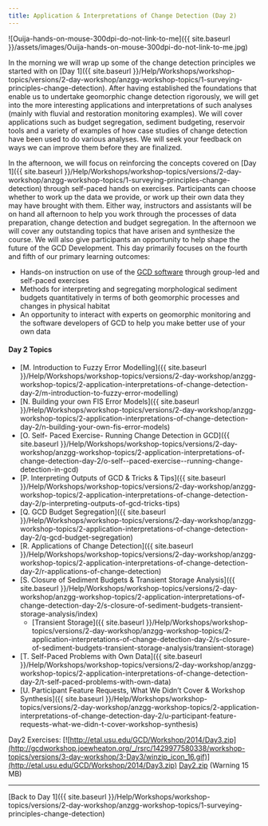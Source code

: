 ```yaml
---
title: Application & Interpretations of Change Detection (Day 2)
---
```


![Ouija-hands-on-mouse-300dpi-do-not-link-to-me]({{ site.baseurl }}/assets/images/Ouija-hands-on-mouse-300dpi-do-not-link-to-me.jpg)

In the morning we will wrap up some of the change detection principles we started with on [Day 1]({{ site.baseurl }}/Help/Workshops/workshop-topics/versions/2-day-workshop/anzgg-workshop-topics/1-surveying-principles-change-detection). After having established the foundations that enable us to undertake geomorphic change detection rigorously, we will get into the more interesting applications and interpretations of such analyses (mainly with fluvial and restoration monitoring examples). We will cover applications such as budget segregation, sediment budgeting, reservoir tools and a variety of examples of how case studies of change detection have been used to do various analyses. We will seek your feedback on ways we can improve them before they are finalized. 

In the afternoon, we will focus on reinforcing the concepts covered on [Day 1]({{ site.baseurl }}/Help/Workshops/workshop-topics/versions/2-day-workshop/anzgg-workshop-topics/1-surveying-principles-change-detection) through self-paced hands on exercises. Participants can choose whether to work up the data we provide, or work up their own data they may have brought with them. Either way, instructors and assistants will be on hand all afternoon to help you work through the processes of data preparation, change detection and budget segregation. In the afternoon we will cover any outstanding topics that have arisen and synthesize the course. We will also give participants an opportunity to help shape the future of the GCD Development. This day primarily focuses on the fourth and fifth of our primary learning outcomes:

- Hands-on instruction on use of the [GCD software](http://www.joewheaton.org/Home/research/software/GCD) through group-led and self-paced exercises
- Methods for interpreting and segregating morphological sediment budgets quantitatively in terms of both geomorphic processes and changes in physical habitat
- An opportunity to interact with experts on geomorphic monitoring and the software developers of GCD to help you make better use of your own data

#### Day 2 Topics

- [M. Introduction to Fuzzy Error Modelling]({{ site.baseurl }}/Help/Workshops/workshop-topics/versions/2-day-workshop/anzgg-workshop-topics/2-application-interpretations-of-change-detection-day-2/m-introduction-to-fuzzy-error-modelling)
- [N. Building your own FIS Error Models]({{ site.baseurl }}/Help/Workshops/workshop-topics/versions/2-day-workshop/anzgg-workshop-topics/2-application-interpretations-of-change-detection-day-2/n-building-your-own-fis-error-models)
- [O. Self- Paced Exercise- Running Change Detection in GCD]({{ site.baseurl }}/Help/Workshops/workshop-topics/versions/2-day-workshop/anzgg-workshop-topics/2-application-interpretations-of-change-detection-day-2/o-self--paced-exercise--running-change-detection-in-gcd)
- [P. Interpreting Outputs of GCD & Tricks & Tips]({{ site.baseurl }}/Help/Workshops/workshop-topics/versions/2-day-workshop/anzgg-workshop-topics/2-application-interpretations-of-change-detection-day-2/p-interpreting-outputs-of-gcd-tricks-tips)
- [Q. GCD Budget Segregation]({{ site.baseurl }}/Help/Workshops/workshop-topics/versions/2-day-workshop/anzgg-workshop-topics/2-application-interpretations-of-change-detection-day-2/q-gcd-budget-segregation)
- [R. Applications of Change Detection]({{ site.baseurl }}/Help/Workshops/workshop-topics/versions/2-day-workshop/anzgg-workshop-topics/2-application-interpretations-of-change-detection-day-2/r-applications-of-change-detection)
- [S. Closure of Sediment Budgets & Transient Storage Analysis]({{ site.baseurl }}/Help/Workshops/workshop-topics/versions/2-day-workshop/anzgg-workshop-topics/2-application-interpretations-of-change-detection-day-2/s-closure-of-sediment-budgets-transient-storage-analysis/index)
  - [Transient Storage]({{ site.baseurl }}/Help/Workshops/workshop-topics/versions/2-day-workshop/anzgg-workshop-topics/2-application-interpretations-of-change-detection-day-2/s-closure-of-sediment-budgets-transient-storage-analysis/transient-storage)
- [T. Self-Paced Problems with Own Data]({{ site.baseurl }}/Help/Workshops/workshop-topics/versions/2-day-workshop/anzgg-workshop-topics/2-application-interpretations-of-change-detection-day-2/t-self-paced-problems-with-own-data)
- [U. Participant Feature Requests, What We Didn’t Cover & Workshop Synthesis]({{ site.baseurl }}/Help/Workshops/workshop-topics/versions/2-day-workshop/anzgg-workshop-topics/2-application-interpretations-of-change-detection-day-2/u-participant-feature-requests-what-we-didn-t-cover-workshop-synthesis)

Day2 Exercises: [![http://etal.usu.edu/GCD/Workshop/2014/Day3.zip](http://gcdworkshop.joewheaton.org/_/rsrc/1429977580338/workshop-topics/versions/3-day-workshop/3-Day3/winzip_icon_16.gif)](http://etal.usu.edu/GCD/Workshop/2014/Day3.zip) [Day2.zip](http://etal.usu.edu/GCD/Workshop/2014/Day3.zip) (Warning 15 MB)

------

[Back to Day 1]({{ site.baseurl }}/Help/Workshops/workshop-topics/versions/2-day-workshop/anzgg-workshop-topics/1-surveying-principles-change-detection)   